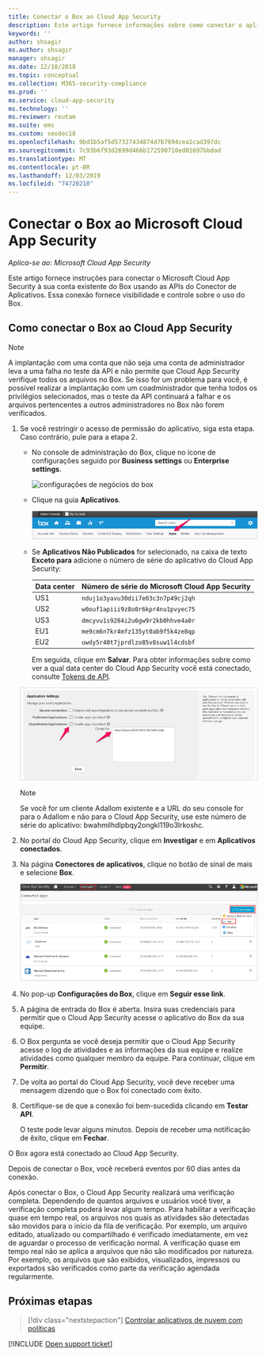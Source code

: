 ```yaml
---
title: Conectar o Box ao Cloud App Security
description: Este artigo fornece informações sobre como conectar o aplicativo Box ao Cloud App Security usando o conector de API para obter visibilidade e controle sobre o uso.
keywords: ''
author: shsagir
ms.author: shsagir
manager: shsagir
ms.date: 12/10/2018
ms.topic: conceptual
ms.collection: M365-security-compliance
ms.prod: ''
ms.service: cloud-app-security
ms.technology: ''
ms.reviewer: reutam
ms.suite: ems
ms.custom: seodec18
ms.openlocfilehash: 9bd1b5af5d57327434874d7b7694cea1cad397dc
ms.sourcegitcommit: 7c93b6f93d2699d466b172590710ed01697bbdad
ms.translationtype: MT
ms.contentlocale: pt-BR
ms.lasthandoff: 12/03/2019
ms.locfileid: "74720210"
---
```

# <a name="connect-box-to-microsoft-cloud-app-security"></a>Conectar o Box ao Microsoft Cloud App Security

*Aplica-se ao: Microsoft Cloud App Security*

Este artigo fornece instruções para conectar o Microsoft Cloud App Security à sua conta existente do Box usando as APIs do Conector de Aplicativos. Essa conexão fornece visibilidade e controle sobre o uso do Box.

## <a name="how-to-connect-box-to-cloud-app-security"></a>Como conectar o Box ao Cloud App Security

> [!NOTE]
> A implantação com uma conta que não seja uma conta de administrador leva a uma falha no teste da API e não permite que Cloud App Security verifique todos os arquivos no Box. Se isso for um problema para você, é possível realizar a implantação com um coadministrador que tenha todos os privilégios selecionados, mas o teste da API continuará a falhar e os arquivos pertencentes a outros administradores no Box não forem verificados.

1. Se você restringir o acesso de permissão do aplicativo, siga esta etapa. Caso contrário, pule para a etapa 2.

    - No console de administração do Box, clique no ícone de configurações seguido por **Business settings** ou **Enterprise settings**.

         ![configurações de negócios do box](media/box-business-settings.png "configurações de negócios do box")

    - Clique na guia **Aplicativos**.

         ![aplicativos do box](media/box-apps.png "aplicativos do box")

    - Se **Aplicativos Não Publicados** for selecionado, na caixa de texto **Exceto para** adicione o número de série do aplicativo do Cloud App Security:

         |Data center|Número de série do Microsoft Cloud App Security|
         |----|----|
         |US1| `nduj1o3yavu30dii7e03c3n7p49cj2qh`|
         |US2|`w0ouf1apiii9z8o0r6kpr4nu1pvyec75`|
         |US3|`dmcyvu1s9284i2u6gw9r2kb0hhve4a0r`|
         |EU1|`me9cm6n7kr4mfz135yt0ab9f5k4ze8qp`|
         |EU2|`uwdy5r40t7jprdlzo85v8suw1l4cdsbf`|

        Em seguida, clique em **Salvar**. Para obter informações sobre como ver a qual data center do Cloud App Security você está conectado, consulte [Tokens de API](api-tokens.md).

    ![configurações do box exceto para](media/box-settings-except-for.png)

    > [!NOTE]
    > Se você for um cliente Adallom existente e a URL do seu console for para o Adallom e não para o Cloud App Security, use este número de série do aplicativo: bwahmilhdlpbqy2ongkl119o3lrkoshc.

2. No portal do Cloud App Security, clique em **Investigar** e em **Aplicativos conectados**.

3. Na página **Conectores de aplicativos**, clique no botão de sinal de mais e selecione **Box**.

    ![caixa de conexão](media/connect-box.png "conectar o box")

4. No pop-up **Configurações do Box**, clique em **Seguir esse link**.

5. A página de entrada do Box é aberta. Insira suas credenciais para permitir que o Cloud App Security acesse o aplicativo do Box da sua equipe.

6. O Box pergunta se você deseja permitir que o Cloud App Security acesse o log de atividades e as informações da sua equipe e realize atividades como qualquer membro da equipe. Para continuar, clique em **Permitir**.

7. De volta ao portal do Cloud App Security, você deve receber uma mensagem dizendo que o Box foi conectado com êxito.

8. Certifique-se de que a conexão foi bem-sucedida clicando em **Testar API**.

    O teste pode levar alguns minutos. Depois de receber uma notificação de êxito, clique em **Fechar**.

O Box agora está conectado ao Cloud App Security.

Depois de conectar o Box, você receberá eventos por 60 dias antes da conexão.

Após conectar o Box, o Cloud App Security realizará uma verificação completa. Dependendo de quantos arquivos e usuários você tiver, a verificação completa poderá levar algum tempo. Para habilitar a verificação quase em tempo real, os arquivos nos quais as atividades são detectadas são movidos para o início da fila de verificação. Por exemplo, um arquivo editado, atualizado ou compartilhado é verificado imediatamente, em vez de aguardar o processo de verificação normal. A verificação quase em tempo real não se aplica a arquivos que não são modificados por natureza. Por exemplo, os arquivos que são exibidos, visualizados, impressos ou exportados são verificados como parte da verificação agendada regularmente.

## <a name="next-steps"></a>Próximas etapas

> [!div class="nextstepaction"]
> [Controlar aplicativos de nuvem com políticas](control-cloud-apps-with-policies.md)

[!INCLUDE [Open support ticket](includes/support.md)]
